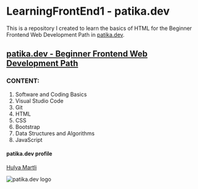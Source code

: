 # LearningFrontEnd1 - patika.dev

This is a repository I created to learn the basics of HTML for the Beginner Frontend Web Development Path in [patika.dev](https://patika.dev/).

## [patika.dev - Beginner Frontend Web Development Path](https://app.patika.dev/paths/baslangic-seviye-frontend-web-development-patikasi)

### CONTENT:
1. Software and Coding Basics
2. Visual Studio Code
3. Git
4. HTML
5. CSS
6. Bootstrap
7. Data Structures and Algorithms
8. JavaScript

#### patika.dev profile
[Hulya Martli](https://app.patika.dev/hulyamartli)

![patika.dev logo](https://kpm.metu.edu.tr/wp-content/uploads/2022/03/patikaLogo-2.png)
